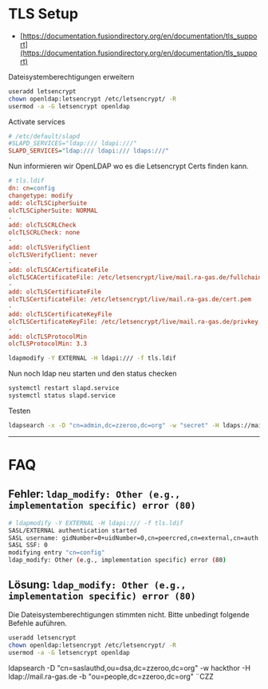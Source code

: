 # TLS Setup

* [https://documentation.fusiondirectory.org/en/documentation/tls_support](https://documentation.fusiondirectory.org/en/documentation/tls_support)

Dateisystemberechtigungen erweitern

```bash
useradd letsencrypt
chown openldap:letsencrypt /etc/letsencrypt/ -R
usermod -a -G letsencrypt openldap
```

Activate services

```ini
# /etc/default/slapd
#SLAPD_SERVICES="ldap:/// ldapi:///"
SLAPD_SERVICES="ldap:/// ldapi:/// ldaps:///"
```

Nun informieren wir OpenLDAP wo es die Letsencrypt Certs finden kann.

```ini
# tls.ldif
dn: cn=config
changetype: modify
add: olcTLSCipherSuite
olcTLSCipherSuite: NORMAL
- 
add: olcTLSCRLCheck
olcTLSCRLCheck: none
- 
add: olcTLSVerifyClient
olcTLSVerifyClient: never
-
add: olcTLSCACertificateFile
olcTLSCACertificateFile: /etc/letsencrypt/live/mail.ra-gas.de/fullchain.pem
-
add: olcTLSCertificateFile
olcTLSCertificateFile: /etc/letsencrypt/live/mail.ra-gas.de/cert.pem
-
add: olcTLSCertificateKeyFile
olcTLSCertificateKeyFile: /etc/letsencrypt/live/mail.ra-gas.de/privkey.pem
-
add: olcTLSProtocolMin
olcTLSProtocolMin: 3.3
```

```bash
ldapmodify -Y EXTERNAL -H ldapi:/// -f tls.ldif
```

Nun noch ldap neu starten und den status checken

```bash
systemctl restart slapd.service
systemctl status slapd.service
```

Testen

```bash
ldapsearch -x -D "cn=admin,dc=zzeroo,dc=org" -w "secret" -H ldaps://mail.ra-gas.de/ -b dc=zzeroo,dc=org -w $PASSWORD
```


----

# FAQ

## Fehler: `ldap_modify: Other (e.g., implementation specific) error (80)`

```bash
# ldapmodify -Y EXTERNAL -H ldapi:/// -f tls.ldif 
SASL/EXTERNAL authentication started
SASL username: gidNumber=0+uidNumber=0,cn=peercred,cn=external,cn=auth
SASL SSF: 0
modifying entry "cn=config"
ldap_modify: Other (e.g., implementation specific) error (80)
```

## Lösung: `ldap_modify: Other (e.g., implementation specific) error (80)`

Die Dateisystemberechtigungen stimmten nicht. Bitte unbedingt folgende Befehle auführen.

```bash
useradd letsencrypt
chown openldap:letsencrypt /etc/letsencrypt/ -R
usermod -a -G letsencrypt openldap
```



ldapsearch -D "cn=saslauthd,ou=dsa,dc=zzeroo,dc=org" -w hackthor -H ldap://mail.ra-gas.de -b "ou=people,dc=zzeroo,dc=org" ¨CZZ
